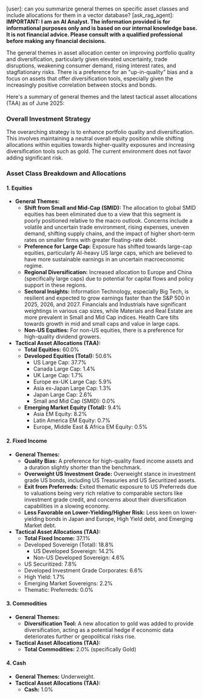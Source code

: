 [user]: can you summarize general themes on specific asset classes and include allocations for them in a vector database?
[ask_rag_agent]: **IMPORTANT: I am an AI Analyst. The information provided is for informational purposes only and is based on our internal knowledge base. It is not financial advice. Please consult with a qualified professional before making any financial decisions.**

The general themes in asset allocation center on improving portfolio quality and diversification, particularly given elevated uncertainty, trade disruptions, weakening consumer demand, rising interest rates, and stagflationary risks. There is a preference for an "up-in-quality" bias and a focus on assets that offer diversification tools, especially given the increasingly positive correlation between stocks and bonds.

Here's a summary of general themes and the latest tactical asset allocations (TAA) as of June 2025:

### Overall Investment Strategy
The overarching strategy is to enhance portfolio quality and diversification. This involves maintaining a neutral overall equity position while shifting allocations within equities towards higher-quality exposures and increasing diversification tools such as gold. The current environment does not favor adding significant risk.

### Asset Class Breakdown and Allocations

#### 1. Equities
*   **General Themes:**
    *   **Shift from Small and Mid-Cap (SMID):** The allocation to global SMID equities has been eliminated due to a view that this segment is poorly positioned relative to the macro outlook. Concerns include a volatile and uncertain trade environment, rising expenses, uneven demand, shifting supply chains, and the impact of higher short-term rates on smaller firms with greater floating-rate debt.
    *   **Preference for Large Cap:** Exposure has shifted towards large-cap equities, particularly AI-heavy US large caps, which are believed to have more sustainable earnings in an uncertain macroeconomic regime.
    *   **Regional Diversification:** Increased allocation to Europe and China (specifically large caps) due to potential for capital flows and policy support in these regions.
    *   **Sectoral Insights:** Information Technology, especially Big Tech, is resilient and expected to grow earnings faster than the S&P 500 in 2025, 2026, and 2027. Financials and Industrials have significant weightings in various cap sizes, while Materials and Real Estate are more prevalent in Small and Mid Cap indices. Health Care tilts towards growth in mid and small caps and value in large caps.
    *   **Non-US Equities:** For non-US equities, there is a preference for high-quality dividend growers.
*   **Tactical Asset Allocations (TAA):**
    *   **Total Equities:** 60.0%
    *   **Developed Equities (Total):** 50.6%
        *   US Large Cap: 37.7%
        *   Canada Large Cap: 1.4%
        *   UK Large Cap: 1.7%
        *   Europe ex-UK Large Cap: 5.9%
        *   Asia ex-Japan Large Cap: 1.3%
        *   Japan Large Cap: 2.6%
        *   Small and Mid Cap (SMID): 0.0%
    *   **Emerging Market Equity (Total):** 9.4%
        *   Asia EM Equity: 8.2%
        *   Latin America EM Equity: 0.7%
        *   Europe, Middle East & Africa EM Equity: 0.5%

#### 2. Fixed Income
*   **General Themes:**
    *   **Quality Bias:** A preference for high-quality fixed income assets and a duration slightly shorter than the benchmark.
    *   **Overweight US Investment Grade:** Overweight stance in investment grade US bonds, including US Treasuries and US Securitized assets.
    *   **Exit from Preferreds:** Exited thematic exposure to US Preferreds due to valuations being very rich relative to comparable sectors like investment grade credit, and concerns about their diversification capabilities in a slowing economy.
    *   **Less Favorable on Lower-Yielding/Higher Risk:** Less keen on lower-yielding bonds in Japan and Europe, High Yield debt, and Emerging Market debt.
*   **Tactical Asset Allocations (TAA):**
    *   **Total Fixed Income:** 37.1%
    *   Developed Sovereign (Total): 18.8%
        *   US Developed Sovereign: 14.2%
        *   Non-US Developed Sovereign: 4.6%
    *   US Securitized: 7.8%
    *   Developed Investment Grade Corporates: 6.6%
    *   High Yield: 1.7%
    *   Emerging Market Sovereigns: 2.2%
    *   Thematic: Preferreds: 0.0%

#### 3. Commodities
*   **General Themes:**
    *   **Diversification Tool:** A new allocation to gold was added to provide diversification, acting as a potential hedge if economic data deteriorates further or geopolitical risks rise.
*   **Tactical Asset Allocations (TAA):**
    *   **Total Commodities:** 2.0% (specifically Gold)

#### 4. Cash
*   **General Themes:** Underweight.
*   **Tactical Asset Allocations (TAA):**
    *   **Cash:** 1.0%